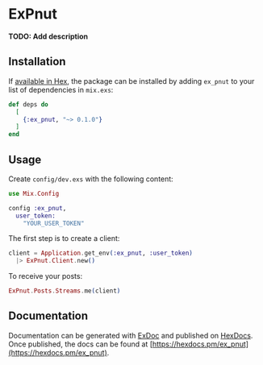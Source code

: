 # ExPnut

**TODO: Add description**

## Installation

If [available in Hex](https://hex.pm/docs/publish), the package can be installed
by adding `ex_pnut` to your list of dependencies in `mix.exs`:

```elixir
def deps do
  [
    {:ex_pnut, "~> 0.1.0"}
  ]
end
```

## Usage

Create `config/dev.exs` with the following content:

```elixir
use Mix.Config

config :ex_pnut,
  user_token:
    "YOUR_USER_TOKEN"
```

The first step is to create a client:

```elixir
client = Application.get_env(:ex_pnut, :user_token)
  |> ExPnut.Client.new()
```

To receive your posts:

```elixir
ExPnut.Posts.Streams.me(client)
```

## Documentation

Documentation can be generated with [ExDoc](https://github.com/elixir-lang/ex_doc)
and published on [HexDocs](https://hexdocs.pm). Once published, the docs can
be found at [https://hexdocs.pm/ex_pnut](https://hexdocs.pm/ex_pnut).

